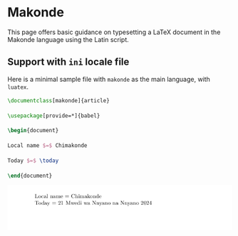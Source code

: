 # Makonde

This page offers basic guidance on typesetting a LaTeX document in the
Makonde language using the Latin script.

## Support with `ini` locale file

Here is a minimal sample file with `makonde` as the main language, with `luatex`.

```tex
\documentclass[makonde]{article}

\usepackage[provide=*]{babel}

\begin{document}

Local name $=$ Chimakonde

Today $=$ \today

\end{document}
```

![](../media/locale-makonde.png)